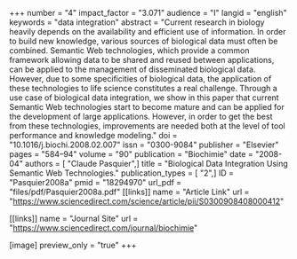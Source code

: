 +++
number = "4"
impact_factor = "3.071"
audience = "I"
langid = "english"
keywords = "data integration"
abstract = "Current research in biology heavily depends on the availability and efficient use of information. In order to build new knowledge, various sources of biological data must often be combined. Semantic Web technologies, which provide a common framework allowing data to be shared and reused between applications, can be applied to the management of disseminated biological data. However, due to some specificities of biological data, the application of these technologies to life science constitutes a real challenge. Through a use case of biological data integration, we show in this paper that current Semantic Web technologies start to become mature and can be applied for the development of large applications. However, in order to get the best from these technologies, improvements are needed both at the level of tool performance and knowledge modeling."
doi = "10.1016/j.biochi.2008.02.007"
issn = "0300-9084"
publisher = "Elsevier"
pages = "584–94"
volume = "90"
publication = "Biochimie"
date = "2008-04"
authors = [ "Claude Pasquier",]
title = "Biological Data Integration Using Semantic Web Technologies."
publication_types = [ "2",]
ID = "Pasquier2008a"
pmid = "18294970"
url_pdf = "files/pdf/Pasquier2008a.pdf"
[[links]]
name = "Article Link"
url = "https://www.sciencedirect.com/science/article/pii/S0300908408000412"

[[links]]
name = "Journal Site"
url = "https://www.sciencedirect.com/journal/biochimie"

[image]
preview_only = "true"
+++
